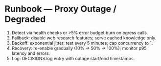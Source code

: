 # Runbook — Proxy Outage / Degraded
1) Detect via health checks or >5% error budget burn on egress calls.
2) Fallback: disable web research features; serve cached knowledge only.
3) Backoff: exponential jitter; test every 5 minutes; cap concurrency to 1.
4) Recovery: re-enable gradually (10% → 50% → 100%); monitor p95 latency and errors.
5) Log: DECISIONS.log entry with outage start/end timestamps.